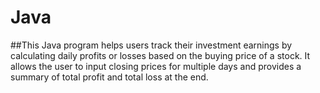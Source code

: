 # Java

##This Java program helps users track their investment earnings by calculating daily profits or losses based on the buying price of a stock. It allows the user to input closing prices for multiple days and provides a summary of total profit and total loss at the end.

